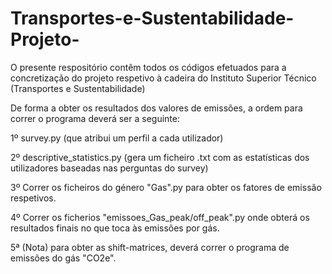 # Transportes-e-Sustentabilidade-Projeto-
O presente respositório contêm todos os códigos efetuados para a concretização do projeto respetivo à cadeira do Instituto Superior Técnico (Transportes e Sustentabilidade)

De forma a obter os resultados dos valores de emissões, a ordem para correr o programa deverá ser a seguinte:

1º survey.py (que atribui um perfil a cada utilizador)

2º descriptive_statistics.py (gera um ficheiro .txt com as estatísticas dos utilizadores baseadas nas perguntas do survey)

3º Correr os ficheiros do género "Gas".py para obter os fatores de emissão respetivos.

4º Correr os ficherios "emissoes_Gas_peak/off_peak".py onde obterá os resultados finais no que toca às emissões por gás.

5ª (Nota) para obter as shift-matrices, deverá correr o programa de emissões do gás "CO2e".
